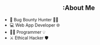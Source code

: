 <!DOCTYPE html>
<html>
<body>
  <div align="center">
    <h2>:About Me</h2>
  </div>

  <ul>
    <li>🐞 Bug Bounty Hunter 🕵️‍♂️</li>
    <li>💻 Web App Developer 🌐</li>
    <li>👨‍💻 Programmer 💡</li>
    <li>⚔️ Ethical Hacker 🛡️</li>
  </ul>

  
</body>
</html>
